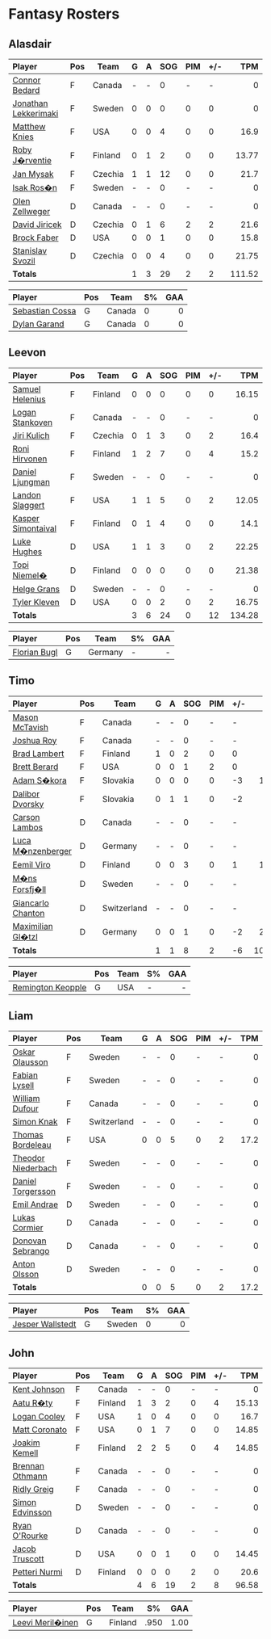 # Fantasy Rosters
## Alasdair
| Player | Pos | Team | G | A | SOG | PIM | +/- | TPM |
| :----- | --- |  --- | - | - | --- | --- | --- | --: |
| [Connor Bedard](https://www.eliteprospects.com/player/535584/connor-bedard) | F |  Canada | - | - | 0 | - | - | 0 |
| [Jonathan Lekkerimaki](https://www.eliteprospects.com/player/649220/jonathan-lekkerimaki) | F |  Sweden | 0 | 0 | 0 | 0 | 0 | 0 |
| [Matthew Knies](https://www.eliteprospects.com/player/292083/matthew-knies) | F |  USA | 0 | 0 | 4 | 0 | 0 | 16.9 |
| [Roby J�rventie](https://www.eliteprospects.com/player/534236/roby-jarventie) | F |  Finland | 0 | 1 | 2 | 0 | 0 | 13.77 |
| [Jan Mysak](https://www.eliteprospects.com/player/427906/jan-mysak) | F |  Czechia | 1 | 1 | 12 | 0 | 0 | 21.7 |
| [Isak Ros�n](https://www.eliteprospects.com/player/420269/isak-rosen) | F |  Sweden | - | - | 0 | - | - | 0 |
| [Olen Zellweger](https://www.eliteprospects.com/player/476596/olen-zellweger) | D |  Canada | - | - | 0 | - | - | 0 |
| [David Jiricek](https://www.eliteprospects.com/player/559522/david-jiricek) | D |  Czechia | 0 | 1 | 6 | 2 | 2 | 21.6 |
| [Brock Faber](https://www.eliteprospects.com/player/558598/brock-faber) | D |  USA | 0 | 0 | 1 | 0 | 0 | 15.8 |
| [Stanislav Svozil](https://www.eliteprospects.com/player/428002/stanislav-svozil) | D |  Czechia | 0 | 0 | 4 | 0 | 0 | 21.75 |
| **Totals** | | | 1 | 3 | 29 | 2 | 2 | 111.52 |

| Player | Pos | Team | S% | GAA |
| :----- | --- |  --- | -- | --: |
| [Sebastian Cossa](https://www.eliteprospects.com/player/476602/sebastian-cossa) | G |  Canada | 0 | 0 |
| [Dylan Garand](https://www.eliteprospects.com/player/473852/dylan-garand) | G |  Canada | 0 | 0 |
## Leevon
| Player | Pos | Team | G | A | SOG | PIM | +/- | TPM |
| :----- | --- |  --- | - | - | --- | --- | --- | --: |
| [Samuel Helenius](https://www.eliteprospects.com/player/554237/samuel-helenius) | F |  Finland | 0 | 0 | 0 | 0 | 0 | 16.15 |
| [Logan Stankoven](https://www.eliteprospects.com/player/556512/logan-stankoven) | F |  Canada | - | - | 0 | - | - | 0 |
| [Jiri Kulich](https://www.eliteprospects.com/player/579198/jiri-kulich) | F |  Czechia | 0 | 1 | 3 | 0 | 2 | 16.4 |
| [Roni Hirvonen](https://www.eliteprospects.com/player/448946/roni-hirvonen) | F |  Finland | 1 | 2 | 7 | 0 | 4 | 15.2 |
| [Daniel Ljungman](https://www.eliteprospects.com/player/463647/daniel-ljungman) | F |  Sweden | - | - | 0 | - | - | 0 |
| [Landon Slaggert](https://www.eliteprospects.com/player/418245/landon-slaggert) | F |  USA | 1 | 1 | 5 | 0 | 2 | 12.05 |
| [Kasper Simontaival](https://www.eliteprospects.com/player/397010/kasper-simontaival) | F |  Finland | 0 | 1 | 4 | 0 | 0 | 14.1 |
| [Luke Hughes](https://www.eliteprospects.com/player/526979/luke-hughes) | D |  USA | 1 | 1 | 3 | 0 | 2 | 22.25 |
| [Topi Niemel�](https://www.eliteprospects.com/player/499424/topi-niemela) | D |  Finland | 0 | 0 | 0 | 0 | 0 | 21.38 |
| [Helge Grans](https://www.eliteprospects.com/player/395302/helge-grans) | D |  Sweden | - | - | 0 | - | - | 0 |
| [Tyler Kleven](https://www.eliteprospects.com/player/536644/tyler-kleven) | D |  USA | 0 | 0 | 2 | 0 | 2 | 16.75 |
| **Totals** | | | 3 | 6 | 24 | 0 | 12 | 134.28 |

| Player | Pos | Team | S% | GAA |
| :----- | --- |  --- | -- | --: |
| [Florian Bugl](https://www.eliteprospects.com/player/382239/florian-bugl) | G |  Germany | - | - |
## Timo
| Player | Pos | Team | G | A | SOG | PIM | +/- | TPM |
| :----- | --- |  --- | - | - | --- | --- | --- | --: |
| [Mason McTavish](https://www.eliteprospects.com/player/479812/mason-mctavish) | F |  Canada | - | - | 0 | - | - | 0 |
| [Joshua Roy](https://www.eliteprospects.com/player/483757/joshua-roy) | F |  Canada | - | - | 0 | - | - | 0 |
| [Brad Lambert](https://www.eliteprospects.com/player/414961/brad-lambert) | F |  Finland | 1 | 0 | 2 | 0 | 0 | 13.4 |
| [Brett Berard](https://www.eliteprospects.com/player/201740/brett-berard) | F |  USA | 0 | 0 | 1 | 2 | 0 | 14.8 |
| [Adam S�kora](https://www.eliteprospects.com/player/527426/adam-sykora) | F |  Slovakia | 0 | 0 | 0 | 0 | -3 | 19.43 |
| [Dalibor Dvorsky](https://www.eliteprospects.com/player/527424/dalibor-dvorsky) | F |  Slovakia | 0 | 1 | 1 | 0 | -2 | 16.2 |
| [Carson Lambos](https://www.eliteprospects.com/player/472875/carson-lambos) | D |  Canada | - | - | 0 | - | - | 0 |
| [Luca M�nzenberger](https://www.eliteprospects.com/player/407643/luca-munzenberger) | D |  Germany | - | - | 0 | - | - | 0 |
| [Eemil Viro](https://www.eliteprospects.com/player/499518/eemil-viro) | D |  Finland | 0 | 0 | 3 | 0 | 1 | 19.55 |
| [M�ns Forsfj�ll](https://www.eliteprospects.com/player/422034/mans-forsfjall) | D |  Sweden | - | - | 0 | - | - | 0 |
| [Giancarlo Chanton](https://www.eliteprospects.com/player/551665/giancarlo-chanton) | D |  Switzerland | - | - | 0 | - | - | 0 |
| [Maximilian Gl�tzl](https://www.eliteprospects.com/player/318111/maximilian-glotzl) | D |  Germany | 0 | 0 | 1 | 0 | -2 | 22.85 |
| **Totals** | | | 1 | 1 | 8 | 2 | -6 | 106.23 |

| Player | Pos | Team | S% | GAA |
| :----- | --- |  --- | -- | --: |
| [Remington Keopple](https://www.eliteprospects.com/player/597411/remington-keopple) | G |  USA | - | - |
## Liam
| Player | Pos | Team | G | A | SOG | PIM | +/- | TPM |
| :----- | --- |  --- | - | - | --- | --- | --- | --: |
| [Oskar Olausson](https://www.eliteprospects.com/player/430916/oskar-olausson) | F |  Sweden | - | - | 0 | - | - | 0 |
| [Fabian Lysell](https://www.eliteprospects.com/player/472769/fabian-lysell) | F |  Sweden | - | - | 0 | - | - | 0 |
| [William Dufour](https://www.eliteprospects.com/player/294583/william-dufour) | F |  Canada | - | - | 0 | - | - | 0 |
| [Simon Knak](https://www.eliteprospects.com/player/293158/simon-knak) | F |  Switzerland | - | - | 0 | - | - | 0 |
| [Thomas Bordeleau](https://www.eliteprospects.com/player/296636/thomas-bordeleau) | F |  USA | 0 | 0 | 5 | 0 | 2 | 17.2 |
| [Theodor Niederbach](https://www.eliteprospects.com/player/394717/theodor-niederbach) | F |  Sweden | - | - | 0 | - | - | 0 |
| [Daniel Torgersson](https://www.eliteprospects.com/player/407408/daniel-torgersson) | F |  Sweden | - | - | 0 | - | - | 0 |
| [Emil Andrae](https://www.eliteprospects.com/player/394716/emil-andrae) | D |  Sweden | - | - | 0 | - | - | 0 |
| [Lukas Cormier](https://www.eliteprospects.com/player/201780/lukas-cormier) | D |  Canada | - | - | 0 | - | - | 0 |
| [Donovan Sebrango](https://www.eliteprospects.com/player/397738/donovan-sebrango) | D |  Canada | - | - | 0 | - | - | 0 |
| [Anton Olsson](https://www.eliteprospects.com/player/420461/anton-olsson) | D |  Sweden | - | - | 0 | - | - | 0 |
| **Totals** | | | 0 | 0 | 5 | 0 | 2 | 17.2 |

| Player | Pos | Team | S% | GAA |
| :----- | --- |  --- | -- | --: |
| [Jesper Wallstedt](https://www.eliteprospects.com/player/394724/jesper-wallstedt) | G |  Sweden | 0 | 0 |
## John
| Player | Pos | Team | G | A | SOG | PIM | +/- | TPM |
| :----- | --- |  --- | - | - | --- | --- | --- | --: |
| [Kent Johnson](https://www.eliteprospects.com/player/521697/kent-johnson) | F |  Canada | - | - | 0 | - | - | 0 |
| [Aatu R�ty](https://www.eliteprospects.com/player/467384/aatu-raty) | F |  Finland | 1 | 3 | 2 | 0 | 4 | 15.13 |
| [Logan Cooley](https://www.eliteprospects.com/player/651538/logan-cooley) | F |  USA | 1 | 0 | 4 | 0 | 0 | 16.7 |
| [Matt Coronato](https://www.eliteprospects.com/player/462501/matt-coronato) | F |  USA | 0 | 1 | 7 | 0 | 0 | 14.85 |
| [Joakim Kemell](https://www.eliteprospects.com/player/526043/joakim-kemell) | F |  Finland | 2 | 2 | 5 | 0 | 4 | 14.85 |
| [Brennan Othmann](https://www.eliteprospects.com/player/529248/brennan-othmann) | F |  Canada | - | - | 0 | - | - | 0 |
| [Ridly Greig](https://www.eliteprospects.com/player/413174/ridly-greig) | F |  Canada | - | - | 0 | - | - | 0 |
| [Simon Edvinsson](https://www.eliteprospects.com/player/394730/simon-edvinsson) | D |  Sweden | - | - | 0 | - | - | 0 |
| [Ryan O'Rourke](https://www.eliteprospects.com/player/201939/ryan-o-rourke) | D |  Canada | - | - | 0 | - | - | 0 |
| [Jacob Truscott](https://www.eliteprospects.com/player/201776/jacob-truscott) | D |  USA | 0 | 0 | 1 | 0 | 0 | 14.45 |
| [Petteri Nurmi](https://www.eliteprospects.com/player/556753/petteri-nurmi) | D |  Finland | 0 | 0 | 0 | 2 | 0 | 20.6 |
| **Totals** | | | 4 | 6 | 19 | 2 | 8 | 96.58 |

| Player | Pos | Team | S% | GAA |
| :----- | --- |  --- | -- | --: |
| [Leevi Meril�inen](https://www.eliteprospects.com/player/499423/leevi-merilainen) | G |  Finland | .950 | 1.00 |